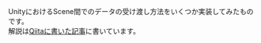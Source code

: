 UnityにおけるScene間でのデータの受け渡し方法をいくつか実装してみたものです。  
解説は[Qiitaに書いた記事](https://qiita.com/Kosei-Yoshida/items/d7dc37bcde3a52cb5265)に書いています。

